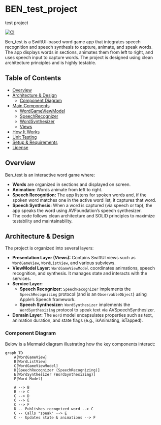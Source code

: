 # BEN_test_project
test project

[![CI](https://github.com/virtuoussong/BEN_test_project/actions/workflows/swift-test.yml/badge.svg)](https://github.com/virtuoussong/BEN_test_project/actions/workflows/swift-test.yml)

Ben_test is a SwiftUI-based word game app that integrates speech recognition and speech synthesis to capture, animate, and speak words. The app displays words in sections, animates them from left to right, and uses speech input to capture words. The project is designed using clean architecture principles and is highly testable.

## Table of Contents

- [Overview](#overview)
- [Architecture & Design](#architecture--design)
  - [Component Diagram](#component-diagram)
- [Main Components](#main-components)
  - [WordGameViewModel](#wordgameviewmodel)
  - [SpeechRecognizer](#speechrecognizer)
  - [WordSynthesizer](#wordsynthesizer)
  - [Views](#views)
- [How It Works](#how-it-works)
- [Unit Testing](#unit-testing)
- [Setup & Requirements](#setup--requirements)
- [License](#license)

## Overview

Ben_test is an interactive word game where:

- **Words** are organized in sections and displayed on screen.
- **Animation:** Words animate from left to right.
- **Speech Recognition:** The app listens for spoken words and, if the spoken word matches one in the active word list, it captures that word.
- **Speech Synthesis:** When a word is captured (via speech or tap), the app speaks the word using AVFoundation’s speech synthesizer.
- The code follows clean architecture and SOLID principles to maximize testability and maintainability.

## Architecture & Design

The project is organized into several layers:

- **Presentation Layer (Views):** Contains SwiftUI views such as `WordGameView`, `WordListView`, and various subviews.
- **ViewModel Layer:** `WordGameViewModel` coordinates animations, speech recognition, and synthesis. It manages state and interacts with the services.
- **Service Layer:**
  - **Speech Recognizer:** `SpeechRecognizer` implements the `SpeechRecognizing` protocol (and is an `ObservableObject`) using Apple’s Speech framework.
  - **Speech Synthesizer:** `WordSynthesizer` implements the `WordSynthesizing` protocol to speak text via AVSpeechSynthesizer.
- **Domain Layer:** The `Word` model encapsulates properties such as text, animation duration, and state flags (e.g., isAnimating, isTapped).

### Component Diagram

Below is a Mermaid diagram illustrating how the key components interact:

```mermaid
graph TD
    A[WordGameView]
    B[WordListView]
    C[WordGameViewModel]
    D[SpeechRecognizer (SpeechRecognizing)]
    E[WordSynthesizer (WordSynthesizing)]
    F[Word Model]
    
    A --> B
    B --> C
    C --> D
    C --> E
    C --> F
    D -- Publishes recognized word --> C
    C -- Calls "speak" --> E
    C -- Updates state & animations --> F


